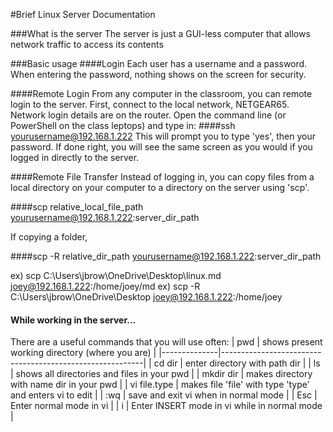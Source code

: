 #Brief Linux Server Documentation

###What is the server
The server is just a GUI-less computer that allows network traffic to access its contents



###Basic usage
####Login
Each user has a username and a password. When entering the password, nothing shows on the screen for security.

####Remote Login
From any computer in the classroom, you can remote login to the server. First, connect to the local network, NETGEAR65. Network login details are on the router. Open the command line (or PowerShell on the class leptops) and type in:
####ssh yourusername@192.168.1.222
This will prompt you to type 'yes', then your password.
If done right, you will see the same screen as you would if you logged in directly to the server.

####Remote File Transfer
Instead of logging in, you can copy files from a local directory on your computer to a directory on the server using 'scp'.

####scp relative_local_file_path yourusername@192.168.1.222:server_dir_path

If copying a folder,

####scp -R relative_dir_path yourusername@192.168.1.222:server_dir_path

ex) scp C:\Users\jbrow\OneDrive\Desktop\linux.md joey@192.168.1.222:/home/joey/md
ex) scp -R C:\Users\jbrow\OneDrive\Desktop joey@192.168.1.222:/home/joey

#### While working in the server...
There are a useful commands that you will use often:
| pwd          | shows present working directory (where you are)          |
|--------------|----------------------------------------------------------|
| cd dir       | enter directory with path dir                            |
| ls           | shows all directories and files in your pwd              |
| mkdir dir    | makes directory with name dir in your pwd                |
| vi file.type | makes file 'file' with type 'type' and enters vi to edit |
| :wq          | save and exit vi when in normal mode                     |
| Esc          | Enter normal mode in vi                                  |
| i            | Enter INSERT mode in vi while in normal mode             |

